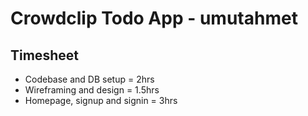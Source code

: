 # Crowdclip Todo App - umutahmet

## Timesheet
- Codebase and DB setup = 2hrs
- Wireframing and design = 1.5hrs
- Homepage, signup and signin = 3hrs
